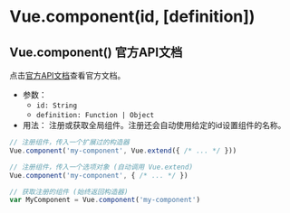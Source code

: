 # Vue.component(id, [definition])

## Vue.component() 官方API文档

点击[官方API文档](https://cn.vuejs.org/v2/api/#Vue-component)查看官方文档。

- 参数：
    - ``id: String``
    - ``definition: Function | Object``
- 用法：
注册或获取全局组件。注册还会自动使用给定的id设置组件的名称。
```js
// 注册组件，传入一个扩展过的构造器
Vue.component('my-component', Vue.extend({ /* ... */ }))

// 注册组件，传入一个选项对象 (自动调用 Vue.extend)
Vue.component('my-component', { /* ... */ })

// 获取注册的组件 (始终返回构造器)
var MyComponent = Vue.component('my-component')
```